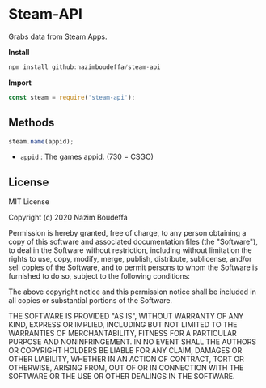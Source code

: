 # Steam-API
Grabs data from Steam Apps.

**Install**
```js
npm install github:nazimboudeffa/steam-api
```

**Import**
```js
const steam = require('steam-api');
```

## Methods
```js
steam.name(appid);
```
- `appid` : The games appid. (730 = CSGO)

## License
MIT License

Copyright (c) 2020 Nazim Boudeffa

Permission is hereby granted, free of charge, to any person obtaining a copy
of this software and associated documentation files (the "Software"), to deal
in the Software without restriction, including without limitation the rights
to use, copy, modify, merge, publish, distribute, sublicense, and/or sell
copies of the Software, and to permit persons to whom the Software is
furnished to do so, subject to the following conditions:

The above copyright notice and this permission notice shall be included in all
copies or substantial portions of the Software.

THE SOFTWARE IS PROVIDED "AS IS", WITHOUT WARRANTY OF ANY KIND, EXPRESS OR
IMPLIED, INCLUDING BUT NOT LIMITED TO THE WARRANTIES OF MERCHANTABILITY,
FITNESS FOR A PARTICULAR PURPOSE AND NONINFRINGEMENT. IN NO EVENT SHALL THE
AUTHORS OR COPYRIGHT HOLDERS BE LIABLE FOR ANY CLAIM, DAMAGES OR OTHER
LIABILITY, WHETHER IN AN ACTION OF CONTRACT, TORT OR OTHERWISE, ARISING FROM,
OUT OF OR IN CONNECTION WITH THE SOFTWARE OR THE USE OR OTHER DEALINGS IN THE
SOFTWARE.
